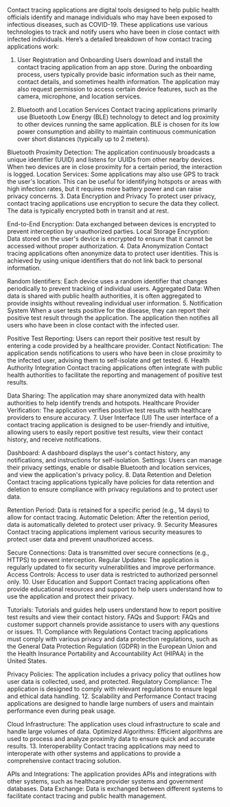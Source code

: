 Contact tracing applications are digital tools designed to help public health officials identify and manage individuals who may have been exposed to infectious diseases, such as COVID-19. These applications use various technologies to track and notify users who have been in close contact with infected individuals. Here’s a detailed breakdown of how contact tracing applications work:

1. User Registration and Onboarding
Users download and install the contact tracing application from an app store. During the onboarding process, users typically provide basic information such as their name, contact details, and sometimes health information. The application may also request permission to access certain device features, such as the camera, microphone, and location services.

2. Bluetooth and Location Services
Contact tracing applications primarily use Bluetooth Low Energy (BLE) technology to detect and log proximity to other devices running the same application. BLE is chosen for its low power consumption and ability to maintain continuous communication over short distances (typically up to 2 meters).

Bluetooth Proximity Detection: The application continuously broadcasts a unique identifier (UUID) and listens for UUIDs from other nearby devices. When two devices are in close proximity for a certain period, the interaction is logged.
Location Services: Some applications may also use GPS to track the user's location. This can be useful for identifying hotspots or areas with high infection rates, but it requires more battery power and can raise privacy concerns.
3. Data Encryption and Privacy
To protect user privacy, contact tracing applications use encryption to secure the data they collect. The data is typically encrypted both in transit and at rest.

End-to-End Encryption: Data exchanged between devices is encrypted to prevent interception by unauthorized parties.
Local Storage Encryption: Data stored on the user's device is encrypted to ensure that it cannot be accessed without proper authorization.
4. Data Anonymization
Contact tracing applications often anonymize data to protect user identities. This is achieved by using unique identifiers that do not link back to personal information.

Random Identifiers: Each device uses a random identifier that changes periodically to prevent tracking of individual users.
Aggregated Data: When data is shared with public health authorities, it is often aggregated to provide insights without revealing individual user information.
5. Notification System
When a user tests positive for the disease, they can report their positive test result through the application. The application then notifies all users who have been in close contact with the infected user.

Positive Test Reporting: Users can report their positive test result by entering a code provided by a healthcare provider.
Contact Notification: The application sends notifications to users who have been in close proximity to the infected user, advising them to self-isolate and get tested.
6. Health Authority Integration
Contact tracing applications often integrate with public health authorities to facilitate the reporting and management of positive test results.

Data Sharing: The application may share anonymized data with health authorities to help identify trends and hotspots.
Healthcare Provider Verification: The application verifies positive test results with healthcare providers to ensure accuracy.
7. User Interface (UI)
The user interface of a contact tracing application is designed to be user-friendly and intuitive, allowing users to easily report positive test results, view their contact history, and receive notifications.

Dashboard: A dashboard displays the user's contact history, any notifications, and instructions for self-isolation.
Settings: Users can manage their privacy settings, enable or disable Bluetooth and location services, and view the application's privacy policy.
8. Data Retention and Deletion
Contact tracing applications typically have policies for data retention and deletion to ensure compliance with privacy regulations and to protect user data.

Retention Period: Data is retained for a specific period (e.g., 14 days) to allow for contact tracing.
Automatic Deletion: After the retention period, data is automatically deleted to protect user privacy.
9. Security Measures
Contact tracing applications implement various security measures to protect user data and prevent unauthorized access.

Secure Connections: Data is transmitted over secure connections (e.g., HTTPS) to prevent interception.
Regular Updates: The application is regularly updated to fix security vulnerabilities and improve performance.
Access Controls: Access to user data is restricted to authorized personnel only.
10. User Education and Support
Contact tracing applications often provide educational resources and support to help users understand how to use the application and protect their privacy.

Tutorials: Tutorials and guides help users understand how to report positive test results and view their contact history.
FAQs and Support: FAQs and customer support channels provide assistance to users with any questions or issues.
11. Compliance with Regulations
Contact tracing applications must comply with various privacy and data protection regulations, such as the General Data Protection Regulation (GDPR) in the European Union and the Health Insurance Portability and Accountability Act (HIPAA) in the United States.

Privacy Policies: The application includes a privacy policy that outlines how user data is collected, used, and protected.
Regulatory Compliance: The application is designed to comply with relevant regulations to ensure legal and ethical data handling.
12. Scalability and Performance
Contact tracing applications are designed to handle large numbers of users and maintain performance even during peak usage.

Cloud Infrastructure: The application uses cloud infrastructure to scale and handle large volumes of data.
Optimized Algorithms: Efficient algorithms are used to process and analyze proximity data to ensure quick and accurate results.
13. Interoperability
Contact tracing applications may need to interoperate with other systems and applications to provide a comprehensive contact tracing solution.

APIs and Integrations: The application provides APIs and integrations with other systems, such as healthcare provider systems and government databases.
Data Exchange: Data is exchanged between different systems to facilitate contact tracing and public health management.
